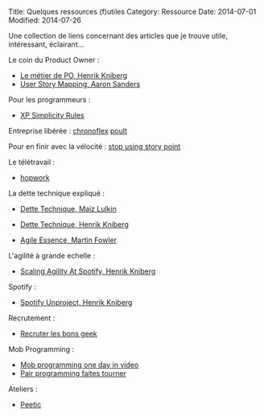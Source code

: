 Title: Quelques ressources (f)utiles
Category: Ressource
Date: 2014-07-01
Modified: 2014-07-26

Une collection de liens concernant des articles que je trouve utile,
intéressant, éclairant...

Le coin du Product Owner :
- [Le métier de PO, Henrik Kniberg](http://www.youtube.com/watch?v=vkYEqz_MA5Y)
- [User Story Mapping, Aaron Sanders](http://www.slideshare.net/aaronsanders/passionate-product-ownership?ref=https://twitter.com/jeffpatton)

Pour les programmeurs :
- [XP Simplicity Rules](http://c2.com/cgi/wiki?XpSimplicityRules)

Entreprise libérée :
[chronoflex](http://mylearningexpedition.com/2014/10/route-entreprises-liberees-1-chronoflex/)
[poult](http://ayeba.fr/2014/09/poult-la-biscuiterie-3-0/)

Pour en finir avec la vélocité :
[stop using story point](http://www.industriallogic.com/blog/stop-using-story-points/)

Le télétravail :
- [hopwork](https://www.hopwork.com/blog/pourquoi-nous-avons-chasse-notre-equipe-du-bureau-ou-presque/)

La dette technique expliqué : 
- [Dette Technique, Maiz Lulkin](https://medium.com/@joaomilho/festina-lente-e29070811b84)
- [Dette Technique, Henrik Kniberg](http://blog.crisp.se/2013/07/12/henrikkniberg/the-solution-to-technical-debt?utm_content=buffer6d41c&utm_source=buffer&utm_medium=twitter&utm_campaign=Buffer)

- [Agile Essence, Martin Fowler](http://www.infoq.com/fr/news/2013/08/martin-fowler-agile-essence)

L'agilité à grande echelle : 
- [Scaling Agility At Spotify, Henrik Kniberg](http://blog.crisp.se/2012/11/14/henrikkniberg/scaling-agile-at-spotify)

Spotify : 
- [Spotify Unproject, Henrik Kniberg](http://blog.crisp.se/wp-content/uploads/2014/03/unproject.pdf)

Recrutement :
- [Recruter les bons geek](http://www.infoq.com/fr/articles/hiring-geeks-fit-book)

Mob Programming : 
- [Mob programming one day in video](http://m.youtube.com/watch?v=p_pvslS4gEI&feature=youtu.be)
- [Pair programming faites tourner](http://www.ilker.de/pair-stairs.html)

Ateliers :
- [Peetic](http://www.areyouagile.com/2012/11/peetic/)

